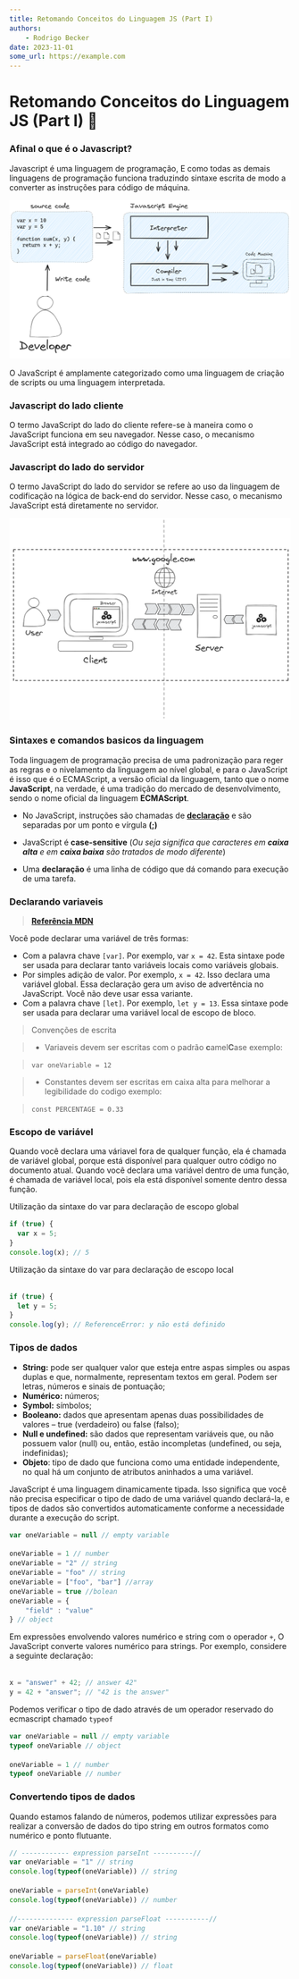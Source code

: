 ```yaml
---
title: Retomando Conceitos do Linguagem JS (Part I)
authors:
    - Rodrigo Becker
date: 2023-11-01
some_url: https://example.com
---
```


# Retomando Conceitos do Linguagem JS (Part I) 📙


### Afinal o que é o Javascript?

Javascript é uma linguagem de programação, E como todas as demais linguagens de programação funciona traduzindo sintaxe 
escrita de modo a converter as instruções para código de máquina.

<img src="../images/sessao_02_1.png">

O JavaScript é amplamente categorizado como uma linguagem de criação de scripts ou uma linguagem interpretada.

### Javascript do lado cliente

O termo JavaScript do lado do cliente refere-se à maneira como o JavaScript funciona em seu navegador. Nesse caso, o 
mecanismo JavaScript está integrado ao código do navegador.

### Javascript do lado do servidor

O termo JavaScript do lado do servidor se refere ao uso da linguagem de codificação na lógica de back-end do servidor. 
Nesse caso, o mecanismo JavaScript está diretamente no servidor.

<img src="../images/sessao_02_02.png">


### Sintaxes e comandos basicos  da linguagem

Toda linguagem de programação precisa de uma padronização para reger as regras e o nivelamento da linguagem ao nível global, 
e para o JavaScript é isso que é o ECMAScript, a versão oficial da linguagem, tanto que o nome **JavaScript**, na verdade, é
uma tradição do mercado de desenvolvimento, sendo o nome oficial da linguagem **ECMAScript**.


* No JavaScript, instruções são chamadas de [**declaração**](https://developer.mozilla.org/pt-BR/docs/Glossary/Statement) e são separadas por um ponto e vírgula **(;)**
* JavaScript é **case-sensitive** (*Ou seja significa que caracteres em **caixa alta** e em **caixa baixa** são tratados de modo diferente*) 

* Uma **declaração** é uma linha de código que dá comando para execução de uma tarefa.


### Declarando variaveis

> **[Referência MDN](https://developer.mozilla.org/pt-BR/docs/Web/JavaScript/Guide/Grammar_and_types)**

Você pode declarar uma variável de três formas:

- Com a palavra chave `[var]`. Por exemplo, var `x = 42`. Esta sintaxe pode ser usada para declarar tanto variáveis locais como variáveis globais.
- Por simples adição de valor. Por exemplo, `x = 42`. Isso declara uma variável global. Essa declaração gera um aviso de advertência no JavaScript. Você não deve usar essa variante.
- Com a palavra chave `[let]`. Por exemplo, `let y = 13`. Essa sintaxe pode ser usada para declarar uma variável local de escopo de bloco. 


> Convenções de escrita

> - Variaveis devem ser escritas com o padrão **c**amel**C**ase
> exemplo:

> ```var oneVariable = 12```

> - Constantes devem ser escritas em caixa alta para melhorar a legibilidade do codigo 
> exemplo:

> ```const PERCENTAGE = 0.33```


### Escopo de variável

Quando você declara uma váriavel fora de qualquer função, ela é chamada de variável global, porque está disponível
para qualquer outro código no documento atual. Quando você declara uma variável dentro de uma função, é chamada de 
variável local, pois ela está disponível somente dentro dessa função.

Utilização da sintaxe do var para declaração de escopo global


``` js linenums="1" hl_lines="2"
if (true) {
  var x = 5;
}
console.log(x); // 5

```

Utilização da sintaxe do var para declaração de escopo local

``` js linenums="1" hl_lines="2"

if (true) {
  let y = 5;
}
console.log(y); // ReferenceError: y não está definido

```

### Tipos de dados

- **String:** pode ser qualquer valor que esteja entre aspas simples ou aspas duplas e que, 
normalmente, representam textos em geral. Podem ser letras, números e sinais de pontuação;
- **Numérico:** números;
- **Symbol:** símbolos;
- **Booleano:** dados que apresentam apenas duas possibilidades de valores – true (verdadeiro)
ou false (falso);
- **Null e undefined:** são dados que representam variáveis que, ou não possuem valor (null) ou,
então, estão incompletas (undefined, ou seja, indefinidas);
- **Objeto**: tipo de dado que funciona como uma entidade independente, no qual há um conjunto de 
atributos aninhados a uma variável.

JavaScript é uma linguagem dinamicamente tipada. Isso significa que você não precisa especificar o
tipo de dado de uma variável quando declará-la, e tipos de dados são convertidos automaticamente conforme
a necessidade durante a execução do script.

``` js linenums="1"
var oneVariable = null // empty variable

oneVariable = 1 // number
oneVariable = "2" // string
oneVariable = "foo" // string
oneVariable = ["foo", "bar"] //array 
oneVariable = true //bolean 
oneVariable = {
	"field" : "value"
} // object

```

Em expressões envolvendo valores numérico e string com o operador `+`, O JavaScript converte valores numérico para
strings. Por exemplo, considere a seguinte declaração:

```js linenums="1"
 
x = "answer" + 42; // answer 42"
y = 42 + "answer"; // "42 is the answer"

```

Podemos verificar o tipo de dado através de um operador reservado do ecmascript chamado `typeof`

```js linenums="1"
var oneVariable = null // empty variable
typeof oneVariable // object

oneVariable = 1 // number
typeof oneVariable // number

```

### Convertendo tipos de dados

Quando estamos falando de números, podemos utilizar expressões para realizar a conversão de dados
do tipo string em outros formatos como numérico e ponto flutuante.

``` js linenums="1"
// ------------ expression parseInt ----------//
var oneVariable = "1" // string
console.log(typeof(oneVariable)) // string 

oneVariable = parseInt(oneVariable) 
console.log(typeof(oneVariable)) // number 

//-------------- expression parseFloat -----------//
var oneVariable = "1.10" // string
console.log(typeof(oneVariable)) // string 

oneVariable = parseFloat(oneVariable) 
console.log(typeof(oneVariable)) // float 

```
